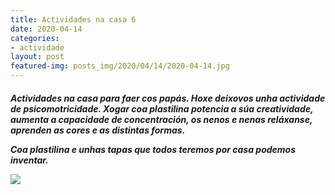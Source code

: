 ```yaml
---
title: Actividades na casa 6
date: 2020-04-14
categories:
- actividade
layout: post
featured-img: posts_img/2020/04/14/2020-04-14.jpg
---
```

 <h5 class="center header text_h2">
Actividades na casa para faer cos papás.
 <!--more-->
Hoxe deixovos unha actividade de psicomotricidade. Xogar coa plastilina potencia a súa creatividade, aumenta a capacidade de concentración, os nenos e nenas reláxanse, aprenden as cores e as distintas formas. 

Coa plastilina e unhas tapas que todos teremos por casa podemos inventar.

<div class="row">
    <div class="col s12 m12">
		<img class="responsive-img" src="{{ site.baseurl }}/posts_img/2020/04/14/2020-04-144.jpg">
	</div>
	
	 
	
	
	
 
 

